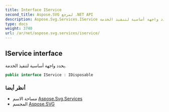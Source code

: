 ```yaml
---
title: Interface IService
second_title: Aspose.SVG لمرجع .NET API
description: Aspose.Svg.Services.IService واجهه المستخدم. يحدد واجهة أساسية لتنفيذ الخدمة.
type: docs
weight: 3740
url: /ar/net/aspose.svg.services/iservice/
---
```

## IService interface

يحدد واجهة أساسية لتنفيذ الخدمة.

```csharp
public interface IService : IDisposable
```

### أنظر أيضا

* مساحة الاسم [Aspose.Svg.Services](../../aspose.svg.services/)
* المجسم [Aspose.SVG](../../)


